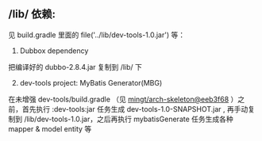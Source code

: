 ## /lib/ 依赖:

见 build.gradle 里面的 file('../lib/dev-tools-1.0.jar') 等：

1. Dubbox dependency

  把编译好的 dubbo-2.8.4.jar 复制到 /lib/ 下

2. dev-tools project: MyBatis Generator(MBG)

  在未增强 dev-tools/build.gradle （见 [mingt/arch-skeleton@eeb3f68](https://github.com/mingt/arch-skeleton/commit/eeb3f683fae3950e3fff5836ffbba09049841ba1) ）之前，首先执行 :dev-tools:jar 任务生成 dev-tools-1.0-SNAPSHOT.jar , 再手动复制到 /lib/dev-tools-1.0.jar，之后再执行 mybatisGenerate 任务生成各种 mapper & model entity 等
